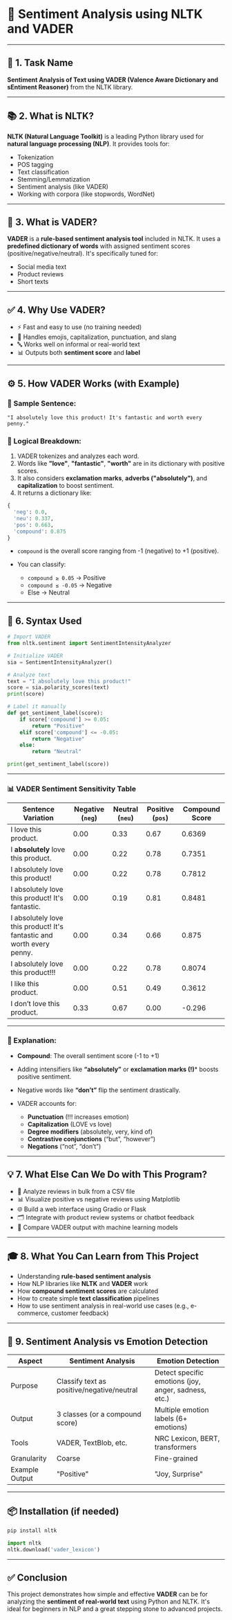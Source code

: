 # 🧠 Sentiment Analysis using NLTK and VADER

---

## 📌 1. Task Name
**Sentiment Analysis of Text using VADER (Valence Aware Dictionary and sEntiment Reasoner)** from the NLTK library.

---

## 📚 2. What is NLTK?

**NLTK (Natural Language Toolkit)** is a leading Python library used for **natural language processing (NLP)**. It provides tools for:
- Tokenization
- POS tagging
- Text classification
- Stemming/Lemmatization
- Sentiment analysis (like VADER)
- Working with corpora (like stopwords, WordNet)

---

## 📘 3. What is VADER?

**VADER** is a **rule-based sentiment analysis tool** included in NLTK. It uses a **predefined dictionary of words** with assigned sentiment scores (positive/negative/neutral). It's specifically tuned for:
- Social media text
- Product reviews
- Short texts

---

## ✅ 4. Why Use VADER?

- ⚡ Fast and easy to use (no training needed)
- 🧠 Handles emojis, capitalization, punctuation, and slang
- 🔤 Works well on informal or real-world text
- 📊 Outputs both **sentiment score** and **label**

---

## ⚙️ 5. How VADER Works (with Example)

### 🔡 Sample Sentence:
```text
"I absolutely love this product! It's fantastic and worth every penny."
````

### 🧠 Logical Breakdown:

1. VADER tokenizes and analyzes each word.
2. Words like **"love"**, **"fantastic"**, **"worth"** are in its dictionary with positive scores.
3. It also considers **exclamation marks**, **adverbs ("absolutely")**, and **capitalization** to boost sentiment.
4. It returns a dictionary like:

```python
{
  'neg': 0.0,
  'neu': 0.337,
  'pos': 0.663,
  'compound': 0.875
}
```

* `compound` is the overall score ranging from -1 (negative) to +1 (positive).
* You can classify:

  * `compound ≥ 0.05` → Positive
  * `compound ≤ -0.05` → Negative
  * Else → Neutral

---

## 🧾 6. Syntax Used

```python
# Import VADER
from nltk.sentiment import SentimentIntensityAnalyzer

# Initialize VADER
sia = SentimentIntensityAnalyzer()

# Analyze text
text = "I absolutely love this product!"
score = sia.polarity_scores(text)
print(score)

# Label it manually
def get_sentiment_label(score):
    if score['compound'] >= 0.05:
        return "Positive"
    elif score['compound'] <= -0.05:
        return "Negative"
    else:
        return "Neutral"

print(get_sentiment_label(score))
```

---

### 📊 VADER Sentiment Sensitivity Table

| **Sentence Variation**                                                | **Negative (`neg`)** | **Neutral (`neu`)** | **Positive (`pos`)** | **Compound Score** |
| --------------------------------------------------------------------- | -------------------- | ------------------- | -------------------- | ------------------ |
| I love this product.                                                  | 0.00                 | 0.33                | 0.67                 | 0.6369             |
| I **absolutely** love this product.                                   | 0.00                 | 0.22                | 0.78                 | 0.7351             |
| I absolutely love this product!                                       | 0.00                 | 0.22                | 0.78                 | 0.7812             |
| I absolutely love this product! It's fantastic.                       | 0.00                 | 0.19                | 0.81                 | 0.8481             |
| I absolutely love this product! It's fantastic and worth every penny. | 0.00                 | 0.34                | 0.66                 | 0.875              |
| I absolutely love this product!!!                                     | 0.00                 | 0.22                | 0.78                 | 0.8074             |
| I like this product.                                                  | 0.00                 | 0.51                | 0.49                 | 0.3612             |
| I don’t love this product.                                            | 0.33                 | 0.67                | 0.00                 | -0.296             |

---

### 📌 Explanation:

* **Compound**: The overall sentiment score (-1 to +1)
* Adding intensifiers like **“absolutely”** or **exclamation marks (!)**\* boosts positive sentiment.
* Negative words like **“don’t”** flip the sentiment drastically.
* VADER accounts for:

  * **Punctuation** (!!! increases emotion)
  * **Capitalization** (LOVE vs love)
  * **Degree modifiers** (absolutely, very, kind of)
  * **Contrastive conjunctions** (“but”, “however”)
  * **Negations** (“not”, “don’t”)

---
## 💡 7. What Else Can We Do with This Program?

* 📁 Analyze reviews in bulk from a CSV file
* 📊 Visualize positive vs negative reviews using Matplotlib
* 🌐 Build a web interface using Gradio or Flask
* 🗂️ Integrate with product review systems or chatbot feedback
* 🧠 Compare VADER output with machine learning models

---

## 🎓 8. What You Can Learn from This Project

* Understanding **rule-based sentiment analysis**
* How NLP libraries like **NLTK** and **VADER** work
* How **compound sentiment scores** are calculated
* How to create simple **text classification** pipelines
* How to use sentiment analysis in real-world use cases (e.g., e-commerce, customer feedback)

---

## 🤔 9. Sentiment Analysis vs Emotion Detection

| Aspect         | Sentiment Analysis                         | Emotion Detection                                    |
| -------------- | ------------------------------------------ | ---------------------------------------------------- |
| Purpose        | Classify text as positive/negative/neutral | Detect specific emotions (joy, anger, sadness, etc.) |
| Output         | 3 classes (or a compound score)            | Multiple emotion labels (6+ emotions)                |
| Tools          | VADER, TextBlob, etc.                      | NRC Lexicon, BERT, transformers                      |
| Granularity    | Coarse                                     | Fine-grained                                         |
| Example Output | "Positive"                                 | "Joy, Surprise"                                      |

---

## 📦 Installation (if needed)

```bash
pip install nltk
```

```python
import nltk
nltk.download('vader_lexicon')
```

---

## ✅ Conclusion

This project demonstrates how simple and effective **VADER** can be for analyzing the **sentiment of real-world text** using Python and NLTK. It's ideal for beginners in NLP and a great stepping stone to advanced projects.

